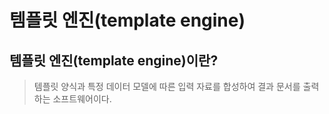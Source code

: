 # 템플릿 엔진(template engine)

## 템플릿 엔진(template engine)이란?

> 템플릿 양식과 특정 데이터 모델에 따른 입력 자료를 합성하여 결과 문서를 출력하는 소프트웨어이다.
